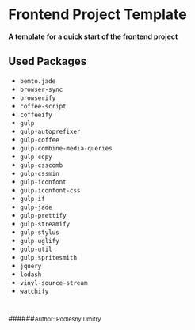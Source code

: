 # Frontend Project Template

**A template for a quick start of the frontend project**

## Used Packages

* `bemto.jade`
* `browser-sync`
* `browserify`
* `coffee-script`
* `coffeeify`
* `gulp`
* `gulp-autoprefixer`
* `gulp-coffee`
* `gulp-combine-media-queries`
* `gulp-copy`
* `gulp-csscomb`
* `gulp-cssmin`
* `gulp-iconfont`
* `gulp-iconfont-css`
* `gulp-if`
* `gulp-jade`
* `gulp-prettify`
* `gulp-streamify`
* `gulp-stylus`
* `gulp-uglify`
* `gulp-util`
* `gulp.spritesmith`
* `jquery`
* `lodash`
* `vinyl-source-stream`
* `watchify`

# 

######<small>Author: Podlesny Dmitry</small>
